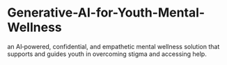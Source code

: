 # Generative-AI-for-Youth-Mental-Wellness
an AI‑powered, confidential, and empathetic mental wellness solution that supports and guides youth in overcoming stigma and accessing help.

